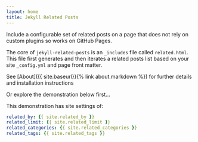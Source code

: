 ```yaml
---
layout: home
title: Jekyll Related Posts
---
```

Include a configurable set of related posts on a page that does not rely on custom plugins so works on GitHub Pages.

The core of `jekyll-related-posts` is an `_includes` file called `related.html`. This file first generates and then iterates a related posts list based on your site `_config.yml` and page front matter.

See [About]({{ site.baseurl}}{% link about.markdown %}) for further details and installation instructions

Or explore the demonstration below first...

This demonstration has site settings of:
```yaml
related_by: {{ site.related_by }}
related_limit: {{ site.related_limit }}
related_categories: {{ site.related_categories }}
related_tags: {{ site.related_tags }}

```